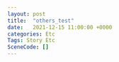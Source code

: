 ```yaml
---
layout: post
title:  "others_test"
date:   2021-12-15 11:00:00 +0000
categories: Etc
Tags: Story Etc
SceneCode: []
---
```

